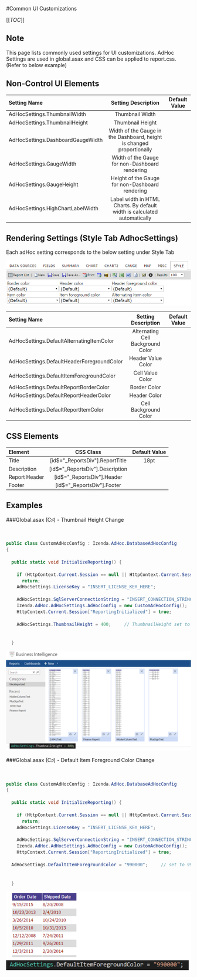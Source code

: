 #Common UI Customizations

[[_TOC_]]

## Note

This page lists commonly used settings for UI customizations. AdHoc Settings are used in global.asax and CSS can be applied to report.css. 
(Refer to below example) 


## Non-Control UI Elements


|Setting Name|Setting Description|Default Value|
|:---|:---:|:---:|
|AdHocSettings.ThumbnailWidth|Thumbnail Width||
|AdHocSettings.ThumbnailHeight|Thumbnail Height||
|AdHocSettings.DashboardGaugeWidth|Width of the Gauge in the Dashboard, height is changed proportionally||
|AdHocSettings.GaugeWidth|Width of the Gauge for non-Dashboard rendering||
|AdHocSettings.GaugeHeight|Height of the Gauge for non-Dashboard rendering||
|AdHocSettings.HighChartLabelWidth|Label width in HTML Charts. By default width is calculated automatically||


## Rendering Settings (Style Tab AdhocSettings)

Each adHoc setting corresponds to the below setting under Style Tab

![](/FAQ/Common-UI-Customizations/StyleTab.png)


|Setting Name|Setting Description|Default Value|
|:---|:---:|:---:|
|AdHocSettings.DefaultAlternatingItemColor|Alternating Cell Background Color||
|AdHocSettings.DefaultHeaderForegroundColor|Header Value Color||
|AdHocSettings.DefaultItemForegroundColor|Cell Value Color||
|AdHocSettings.DefaultReportBorderColor|Border Color||
|AdHocSettings.DefaultReportHeaderColor|Header Color||
|AdHocSettings.DefaultReportItemColor|Cell Background Color||

## CSS Elements

|Element|CSS Class|Default Value|
|:---|:---:|:---:|
|Title|[id$="_ReportsDiv"].ReportTitle|18pt|
|Description|[id$="_ReportsDiv"].Description||
|Report Header|[id$="_ReportsDiv"].Header||
|Footer|[id$="_ReportsDiv"].Footer||


## Examples

###Global.asax (C♯)  - Thumbnail Height Change


```csharp


public class CustomAdHocConfig : Izenda.AdHoc.DatabaseAdHocConfig
{

  public static void InitializeReporting() {

    if (HttpContext.Current.Session == null || HttpContext.Current.Session["ReportingInitialized"] != null)
      return;
    AdHocSettings.LicenseKey = "INSERT_LICENSE_KEY_HERE";

    AdHocSettings.SqlServerConnectionString = "INSERT_CONNECTION_STRING_HERE";
    Izenda.AdHoc.AdHocSettings.AdHocConfig = new CustomAdHocConfig();
    HttpContext.Current.Session["ReportingInitialized"] = true;

    AdHocSettings.ThumbnailHeight = 400;     // ThumbnailHeight set to 400


  }
```
![](/FAQ/Common-UI-Customizations/TH_Height_400_2.png)


###Global.asax (C♯)  - Default Item Foreground Color Change


```csharp


public class CustomAdHocConfig : Izenda.AdHoc.DatabaseAdHocConfig
{

  public static void InitializeReporting() {

    if (HttpContext.Current.Session == null || HttpContext.Current.Session["ReportingInitialized"] != null)
      return;
    AdHocSettings.LicenseKey = "INSERT_LICENSE_KEY_HERE";

    AdHocSettings.SqlServerConnectionString = "INSERT_CONNECTION_STRING_HERE";
    Izenda.AdHoc.AdHocSettings.AdHocConfig = new CustomAdHocConfig();
    HttpContext.Current.Session["ReportingInitialized"] = true;

  AdHocSettings.DefaultItemForegroundColor = "990000";     // set to 990000, which is 'RED' in hex


  }
```
![](/FAQ/Common-UI-Customizations/foreground.png)
